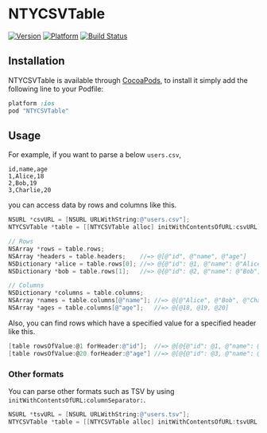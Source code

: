 # NTYCSVTable

[![Version](http://cocoapod-badges.herokuapp.com/v/NTYCSVTable/badge.png)](http://cocoadocs.org/docsets/NTYCSVTable)
[![Platform](http://cocoapod-badges.herokuapp.com/p/NTYCSVTable/badge.png)](http://cocoadocs.org/docsets/NTYCSVTable)
[![Build Status](https://travis-ci.org/naoty/NTYCSVTable.svg?branch=master)](https://travis-ci.org/naoty/NTYCSVTable)

## Installation

NTYCSVTable is available through [CocoaPods](http://cocoapods.org), to install it simply add the following line to your Podfile:

```ruby
platform :ios
pod "NTYCSVTable"
```

## Usage

For example, if you want to parse a below `users.csv`,

```csv
id,name,age
1,Alice,18
2,Bob,19
3,Charlie,20
```

you can access data by rows and columns like this.

```objective-c
NSURL *csvURL = [NSURL URLWithString:@"users.csv"];
NTYCSVTable *table = [[NTYCSVTable alloc] initWithContentsOfURL:csvURL];

// Rows
NSArray *rows = table.rows;
NSArray *headers = table.headers;    //=> @[@"id", @"name", @"age"]
NSDictionary *alice = table.rows[0]; //=> @{@"id": @1, @"name": @"Alice", @"age": @18}
NSDictionary *bob = table.rows[1];   //=> @{@"id": @2, @"name": @"Bob", @"age": @19}

// Columns
NSDictionary *columns = table.columns;
NSArray *names = table.columns[@"name"]; //=> @[@"Alice", @"Bob", @"Charlie"]
NSArray *ages = table.columns[@"age"];   //=> @[@18, @19, @20]
```

Also, you can find rows which have a specified value for a specified header like this.

```objective-c
[table rowsOfValue:@1 forHeader:@"id"];  //=> @[@{@"id": @1, @"name": @"Alice", @"age": @18}]
[table rowsOfValue:@20 forHeader:@"age"] //=> @[@{@"id": @3, @"name": @"Charlie", @"age": @20}]
```

### Other formats

You can parse other formats such as TSV by using `initWithContentsOfURL:columnSeparator:`.

```objective-c
NSURL *tsvURL = [NSURL URLWithString:@"users.tsv"];
NTYCSVTable *table = [[NTYCSVTable alloc] initWithContentsOfURL:tsvURL columnSeparator:@"\t"];
```
